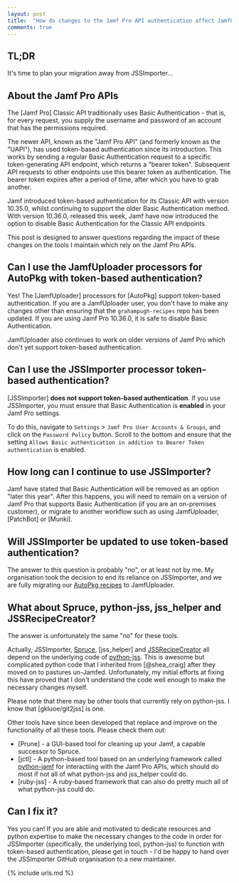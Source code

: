 ```yaml
---
layout: post
title:  "How do changes to the Jamf Pro API authentication affect JamfUploader and JSSImporter?"
comments: true
---
```


## TL;DR

It's time to plan your migration away from JSSImporter...

## About the Jamf Pro APIs

The [Jamf Pro] Classic API traditionally uses Basic Authentication - that is, for every request, you supply the username and password of an account that has the permissions required.

The newer API, known as the "Jamf Pro API" (and formerly known as the "UAPI"), has used token-based authentication since its introduction. This works by sending a regular Basic Authentication request to a specific token-generating API endpoint, which returns a "bearer token". Subsequent API requests to other endpoints use this bearer token as authentication. The bearer token expires after a period of time, after which you have to grab another.

Jamf introduced token-based authentication for its Classic API with version 10.35.0, whilst continuing to support the older Basic Authentication method. With version 10.36.0, released this week, Jamf have now introduced the option to disable Basic Authentication for the Classic API endpoints.

This post is designed to answer questions regarding the impact of these changes on the tools I maintain which rely on the Jamf Pro APIs.

## Can I use the JamfUploader processors for AutoPkg with token-based authentication?

Yes! The [JamfUploader] processors for [AutoPkg] support token-based authentication. If you are a JamfUploader user, you don't have to make any changes other than ensuring that the `grahampugh-recipes` repo has been updated. If you are using Jamf Pro 10.36.0, it is safe to disable Basic Authentication.

JamfUploader also continues to work on older versions of Jamf Pro which don't yet support token-based authentication.

## Can I use the JSSImporter processor token-based authentication?

[JSSImporter] **does not support token-based authentication**. If you use JSSImporter, you must ensure that Basic Authentication is **enabled** in your Jamf Pro settings.

To do this, navigate to `Settings` > `Jamf Pro User Accounts & Groups`, and click on the `Password Policy` button. Scroll to the bottom and ensure that the setting `Allows Basic authentication in addition to Bearer Token authentication` is enabled.

## How long can I continue to use JSSImporter?

Jamf have stated that Basic Authentication will be removed as an option "later this year". After this happens, you will need to remain on a version of Jamf Pro that supports Basic Authentication (if you are an on-premises customer), or migrate to another workflow such as using JamfUploader, [PatchBot] or [Munki].

## Will JSSImporter be updated to use token-based authentication?

The answer to this question is probably "no", or at least not by me. My organisation took the decision to end its reliance on JSSImporter, and we are fully migrating our [AutoPkg recipes][1] to JamfUploader.

## What about Spruce, python-jss, jss_helper and JSSRecipeCreator?

The answer is unfortunately the same "no" for these tools.

Actually, JSSImporter, [Spruce][2], [jss_helper] and [JSSRecipeCreator][3] all depend on the underlying code of [python-jss][4]. This is awesome but complicated python code that I inherited from [@shea_craig] after they moved on to pastures un-Jamfed. Unfortunately, my initial efforts at fixing this have proved that I don't understand the code well enough to make the necessary changes myself.

Please note that there may be other tools that currently rely on python-jss. I know that [gkluoe/git2jss] is one.

Other tools have since been developed that replace and improve on the functionality of all these tools. Please check them out:

* [Prune] - a GUI-based tool for cleaning up your Jamf, a capable successor to Spruce.
* [jctl] - A python-based tool based on an underlying framework called [python-jamf][5] for interactiing with the Jamf Pro APIs, which should do most if not all of what python-jss and jss_helper could do.
* [ruby-jss] - A ruby-based framework that can also do pretty much all of what python-jss could do.

## Can I fix it?

Yes you can! If you are able and motivated to dedicate resources and python expertise to make the necessary changes to the code in order for JSSImporter (specifically, the underlying tool, python-jss) to function with token-based authentication, please get in touch - I'd be happy to hand over the JSSImporter GitHub organisation to a new maintainer.

[1]: https://github.com/eth-its/autopkg-mac-recipes-yaml
[2]: https://github.com/jssimporter/Spruce
[3]: https://github.com/jssimporter/JSSRecipeCreator
[4]: https://github.com/jssimporter/python-jss
[5]: https://github.com/univ-of-utah-marriott-library-apple/python-jamf

{% include urls.md %}

